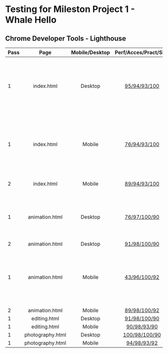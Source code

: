 # Testing for Mileston Project 1 - Whale Hello

## Chrome Developer Tools - Lighthouse
|Pass| Page | Mobile/Desktop | Perf/Acces/Pract/SEO  |Issue|Fix|
|:------------- |:-------------:| :-----:|:-------:|:-----:|:-----:|
|1| index.html|Desktop | [95/94/93/100]() |Large video content & use of gif slowing page load time | Change from img to picture to deliver responsive images. Convert .gif to webm |
|1| index.html|Mobile | [76/94/93/100]() | Large video content & use of gif slowing page load time | Change from img to picture to deliver responsive images. Convert .gif to webm |
|2| index.html|Mobile | [89/94/93/100]() |Large modal files|-|
|1| animation.html|Desktop | [76/97/100/90]() |Large modal files|Large image content & use of gif slowing page load time | Change from img to picture to deliver responsive images. Convert .gif to webm|
|2| animation.html | Desktop | [91/98/100/90]() ||ISSUE|FIX|
|1| animation.html | Mobile | [43/96/100/92]() | Large video content & use of gif slowing page load time | Convert .gif to webm |
|2| animation.html | Mobile | [89/98/100/92]() ||ISSUE|FIX|
|1| editing.html | Desktop | [91/98/100/90]() ||ISSUE|FIX|
|1| editing.html | Mobile | [90/98/93/90]() ||ISSUE|FIX|
|1| photography.html | Desktop | [100/98/100/90]() ||ISSUE|FIX|
|1| photography.html | Mobile | [94/98/93/92]() ||ISSUE|FIX|
